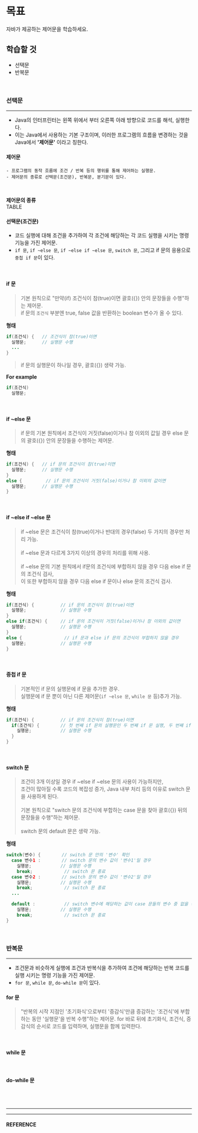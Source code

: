 # 목표
자바가 제공하는 제어문을 학습하세요.

## 학습할 것
  - 선택문
  - 반복문
<br>


### 선택문
---
  - Java의 인터프린터는 왼쪽 위에서 부터 오른쪽 아래 방향으로 코드를 해석, 실행한다.
  - 이는 Java에서 사용하는 기본 구조이며, 이러한 프로그램의 흐름을 변경하는 것을 Java에서 **'제어문'** 이라고 칭한다.

  #### 제어문
    - 프로그램의 동작 흐름에 조건 / 반복 등의 행위를 통해 제어하는 실행문.
    - 제어문의 종류로 선택문(조건문), 반복문, 분기문이 있다.
<br>

  **제어문의 종류**<br>
    TABLE
<br>

  #### 선택문(조건문)
   - 코드 실행에 대해 조건을 추가하여 각 조건에 해당하는 각 코드 실행을 시키는 명령 기능을 가진 제어문.
   - `if 문`, `if ~else 문`, `if ~else if ~else 문`, `switch 문`, 그리고 if 문의 응용으로 `중첩 if 문`이 있다.
<br>

  #### if 문
  > 기본 원칙으로 "만약(if) 조건식이 참(true)이면 괄호({}) 안의 문장들을 수행"하는 제어문. <br>
  > if 문의 `조건식` 부분엔 true, false 값을 반환하는 boolean 변수가 올 수 있다.

  **형태**
  ```java
  if(조건식) {   // 조건식이 참(true)이면
    실행문;      // 실행문 수행
    ...
  }
  ```

  > if 문의 실행문이 하나일 경우, 괄호({}) 생략 가능.

  **For example**
  ```java
  if(조건식)
    실행문;
  ```
<br>

  #### if ~else 문
  > if 문의 기본 원칙에서 조건식이 거짓(false)이거나 참 이외의 값일 경우 else 문의 괄호({}) 안의 문장들을 수행하는 제어문.

  **형태**
  ```java
  if(조건식) {   // if 문의 조건식이 참(true)이면
    실행문;      // 실행문 수행
  }
  else {         // if 문의 조건식이 거짓(false)이거나 참 이외의 값이면
    실행문;      // 실행문 수행
  }
  ```
<br>

  #### if ~else if ~else 문
  > if ~else 문은 조건식이 참(true)이거나 반대의 경우(false) 두 가지의 경우만 처리 가능. <br><br>
  > if ~else 문과 다르게 3가지 이상의 경우의 처리를 위해 사용. <br><br>
  > if ~else 문의 기본 원칙에서 if문의 조건식에 부합하지 않을 경우 다음 else if 문의 조건식 검사, <br>이 또한 부합하지 않을 경우 다음 else if 문이나 else 문의 조건식 검사.

  **형태**
  ```java
  if(조건식) {          // if 문의 조건식이 참(true)이면
    실행문;             // 실행문 수행
  }
  else if(조건식) {     // if 문의 조건식이 거짓(false)이거나 참 이외의 값이면
    실행문;             // 실행문 수행
  }
  else {                // if 문과 else if 문의 조건식이 부합하지 않을 경우
    실행문;             // 실행문 수행
  }
  ```
<br>

  #### 중첩 if 문
  > 기본적인 if 문의 실행문에 if 문을 추가한 경우. <br>
  > 실행문에 if 문 뿐이 아닌 다른 제어문(`if ~else 문`, `while 문` 등)추가 가능.

  **형태**
  ```java
  if(조건식) {          // if 문의 조건식이 참(true)이면
    if(조건식) {        // 첫 번째 if 문의 실행문인 두 번째 if 문 실행, 두 번째 if 문의 조건식이 참(true)이면
      실행문;           // 실행문 수행
    }
  }
  ```
<br>

  #### switch 문
  > 조건이 3개 이상일 경우 if ~else if ~else 문의 사용이 가능하지만, <br>조건이 많아질 수록 코드의 복잡성 증가, Java 내부 처리 등의 이유로 switch 문을 사용하게 된다.<br><br>
  > 기본 원칙으로 "switch 문의 조건식에 부합하는 case 문을 찾아 괄호({}) 뒤의 문장들을 수행"하는 제어문.<br><br>
  > switch 문의 default 문은 생략 가능.

  **형태**
  ```java
  switch(변수) {        // switch 문 안의 '변수' 확인
    case 변수1 :        // switch 문의 변수 값이 '변수1'일 경우
      실행문;           // 실행문 수행
      break;            // switch 문 종료
    case 변수2 :        // switch 문의 변수 값이 '변수2'일 경우
      실행문;           // 실행문 수행
      break;            // switch 문 종료
    ...

    default :           // switch 변수에 해당하는 값이 case 문들의 변수 중 없을 경우
      실행문;           // 실행문 수행
      break;            // switch 문 종료
  }
  ```
<br>


### 반복문
---
  - 조건문과 비슷하게 실행에 조건과 반복식을 추가하여 조건에 해당하는 반복 코드를 실행 시키는 명령 기능을 가진 제어문.
  - `for 문`, `while 문`, `do-while 문`이 있다.

  #### for 문
  > "반복의 시작 지점인 '초기화식'으로부터 '증감식'만큼 증감하는 '조건식'에 부합하는 동안 '실행문'을 반복 수행"하는 제어문.
  > for 바로 뒤에 초기화식, 조건식, 증감식의 순서로 코드를 입력하며, 실행문을 함께 입력한다.
<br>

  #### while 문
<br>

  #### do-while 문
<br>

<br>


___
___
#### REFERENCE
>
